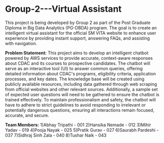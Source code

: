 # Group-2---Virtual Assistant
This project is being developed by Group 2 as part of the Post Graduate Diploma in Big Data Analytics (PG-DBDA) program. The goal is to create an intelligent virtual assistant for the official SM VITA website to enhance user experience by providing instant support, answering FAQs, and assisting with navigation.

**Problem Statement:**
This project aims to develop an intelligent chatbot powered by AWS services to provide accurate, context-aware responses about CDAC and its courses to prospective candidates. The chatbot will serve as an interactive tool (UI) to answer common queries, offering detailed information about CDAC's programs, eligibility criteria, application processes, and key dates. The knowledge base will be created using publicly available resources, including data gathered through web scraping from official websites and other relevant sources. Additionally, a sample set of expected user questions will need to be gathered to ensure the chatbot is trained effectively. To maintain professionalism and safety, the chatbot will have to adhere to strict guidelines to avoid responding to irrelevant or potentially dangerous questions, ensuring all interactions remain focused, accurate, and secure.

**Team Members:**
1)Abhay Tripathi - 001
2)Hansika Nemade - 012
3)Mihir Yadav - 019
4)Pooja Nayak - 025
5)Pratik Gurav - 027
6)Saurabh Pardeshi - 037
7)Sidhraj Sinh Zala - 040
8)Tushar Naik - 043
